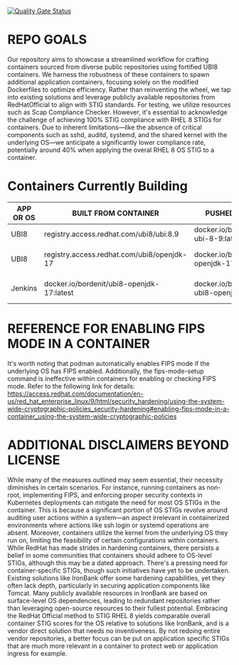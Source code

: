 [![Quality Gate Status](https://sonarcloud.io/api/project_badges/measure?project=bordenitllc_ubi-container-hardening&metric=alert_status)](https://sonarcloud.io/summary/new_code?id=bordenitllc_ubi-container-hardening)


# REPO GOALS
Our repository aims to showcase a streamlined workflow for crafting containers sourced from diverse public repositories using fortified UBI8 containers. We harness the robustness of these containers to spawn additional application containers, focusing solely on the modified Dockerfiles to optimize efficiency. Rather than reinventing the wheel, we tap into existing solutions and leverage publicly available repositories from RedHatOfficial to align with STIG standards. For testing, we utilize resources such as Scap Compliance Checker. However, it's essential to acknowledge the challenge of achieving 100% STIG compliance with RHEL 8 STIGs for containers. Due to inherent limitations—like the absence of critical components such as sshd, auditd, systemd, and the shared kernel with the underlying OS—we anticipate a significantly lower compliance rate, potentially around 40% when applying the overal RHEL 8 OS STIG to a container.

# Containers Currently Building
|APP OR OS      | BUILT FROM CONTAINER    | PUSHED TO (Latest) | PUSHED TO (GITHUB_SHA} |
| ------------- | ----------------------- | ------------------ | ---------------------- |
| UBI8 | registry.access.redhat.com/ubi8/ubi:8.9  | docker.io/bordenit/ubi8-ubi-8-9:latest  | docker.io/bordenit/ubi8-ubi-8-9:${GITHUB_SHA}  |
| UBI8 | registry.access.redhat.com/ubi8/openjdk-17 | docker.io/bordenit/ubi8-openjdk-17:latest |  docker.io/bordenit/ubi8-openjdk-17:${GITHUB_SHA}   |
| Jenkins | docker.io/bordenit/ubi8-openjdk-17:latest | docker.io/bordenit/jenkins-ubi8-openjdk-17:latest  | docker.io/bordenit/jenkins-ubi8-openjdk-17:${GITHUB_SHA}|

# REFERENCE FOR ENABLING FIPS MODE IN A CONTAINER
It's worth noting that podman automatically enables FIPS mode if the underlying OS has FIPS enabled. Additionally, the fips-mode-setup command is ineffective within containers for enabling or checking FIPS mode. Refer to the following link for details:
https://access.redhat.com/documentation/en-us/red_hat_enterprise_linux/9/html/security_hardening/using-the-system-wide-cryptographic-policies_security-hardening#enabling-fips-mode-in-a-container_using-the-system-wide-cryptographic-policies

# ADDITIONAL DISCLAIMERS BEYOND LICENSE
While many of the measures outlined may seem essential, their necessity diminishes in certain scenarios. For instance, running containers as non-root, implementing FIPS, and enforcing proper security contexts in Kubernetes deployments can mitigate the need for most OS STIGs in the container. This is because a significant portion of OS STIGs revolve around auditing user actions within a system—an aspect irrelevant in containerized environments where actions like ssh login or systemd operations are absent. Moreover, containers utilize the kernel from the underlying OS they run on, limiting the feasibility of certain configurations within containers. While RedHat has made strides in hardening containers, there persists a belief in some communities that containers should adhere to OS-level STIGs, although this may be a dated approach. There's a pressing need for container-specific STIGs, though such initiatives have yet to be undertaken. Existing solutions like IronBank offer some hardening capabilities, yet they often lack depth, particularly in securing application components like Tomcat. Many publicly available resources in IronBank are based on surface-level OS dependencies, leading to redundant repositories rather than leveraging open-source resources to their fullest potential. Embracing the RedHat Official method to STIG RHEL 8 yields comparable overall container STIG scores for the OS relative to solutions like IronBank, and is a vendor direct solution that needs no inventiveness. By not redoing entire vendor repositories, a better focus can be put on application specific STIGs that are much more relevant in a container to protect web or application ingress for example.
